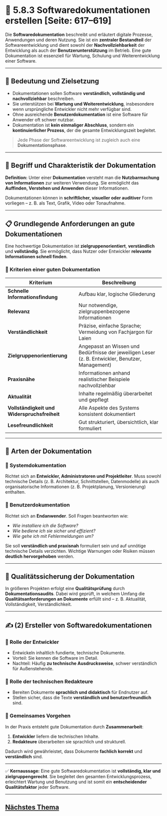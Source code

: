 # 🧾 5.8.3 Softwaredokumentationen erstellen [Seite: 617–619]

Die **Softwaredokumentation** beschreibt und erläutert digitale Prozesse, Anwendungen und deren Nutzung. Sie ist ein **zentraler Bestandteil** der Softwareentwicklung und dient sowohl der **Nachvollziehbarkeit** der Entwicklung als auch der **Benutzerunterstützung** im Betrieb. Eine gute Dokumentation ist essenziell für Wartung, Schulung und Weiterentwicklung einer Software.

---

## 🎯 Bedeutung und Zielsetzung

* Dokumentationen sollen Software **verständlich, vollständig und nachvollziehbar** beschreiben.
* Sie unterstützen bei **Wartung und Weiterentwicklung**, insbesondere wenn ursprüngliche Entwickler nicht mehr verfügbar sind.
* Ohne ausreichende **Benutzerdokumentation** ist eine Software für Anwender oft schwer nutzbar.
* Dokumentation ist **kein einmaliger Abschluss**, sondern ein **kontinuierlicher Prozess**, der die gesamte Entwicklungszeit begleitet.

> Jede Phase der Softwareentwicklung ist zugleich auch eine **Dokumentationsphase**.

---

## 🧩 Begriff und Charakteristik der Dokumentation

**Definition:**
Unter einer **Dokumentation** versteht man die **Nutzbarmachung von Informationen** zur weiteren Verwendung.
Sie ermöglicht das **Auffinden, Verstehen und Anwenden** dieser Informationen.

Dokumentationen können in **schriftlicher, visueller oder auditiver** Form vorliegen – z. B. als Text, Grafik, Video oder Tonaufnahme.

---

## 📋 Grundlegende Anforderungen an gute Dokumentationen

Eine hochwertige Dokumentation ist **zielgruppenorientiert**, **verständlich** und **vollständig**. Sie ermöglicht, dass Nutzer oder Entwickler **relevante Informationen schnell finden**.

### 🧠 Kriterien einer guten Dokumentation

| **Kriterium**                                | **Beschreibung**                                                                                  |
| -------------------------------------------- | ------------------------------------------------------------------------------------------------- |
| **Schnelle Informationsfindung**             | Aufbau klar, logische Gliederung                                                                  |
| **Relevanz**                                 | Nur notwendige, zielgruppenbezogene Informationen                                                 |
| **Verständlichkeit**                         | Präzise, einfache Sprache; Vermeidung von Fachjargon für Laien                                    |
| **Zielgruppenorientierung**                  | Angepasst an Wissen und Bedürfnisse der jeweiligen Leser (z. B. Entwickler, Benutzer, Management) |
| **Praxisnähe**                               | Informationen anhand realistischer Beispiele nachvollziehbar                                      |
| **Aktualität**                               | Inhalte regelmäßig überarbeitet und gepflegt                                                      |
| **Vollständigkeit und Widerspruchsfreiheit** | Alle Aspekte des Systems konsistent dokumentiert                                                  |
| **Lesefreundlichkeit**                       | Gut strukturiert, übersichtlich, klar formuliert                                                  |

---

## 👥 Arten der Dokumentation

### 🧱 Systemdokumentation

Richtet sich an **Entwickler, Administratoren und Projektleiter**.
Muss sowohl technische Details (z. B. Architektur, Schnittstellen, Datenmodelle) als auch organisatorische Informationen (z. B. Projektplanung, Versionierung) enthalten.

### 📖 Benutzerdokumentation

Richtet sich an **Endanwender**.
Soll Fragen beantworten wie:

* *Wie installiere ich die Software?*
* *Wie bediene ich sie sicher und effizient?*
* *Wie gehe ich mit Fehlermeldungen um?*

Sie soll **verständlich und praxisnah** formuliert sein und auf unnötige technische Details verzichten. Wichtige Warnungen oder Risiken müssen **deutlich hervorgehoben** werden.

---

## 🧾 Qualitätssicherung der Dokumentation

In größeren Projekten erfolgt eine **Qualitätsprüfung** durch **Dokumentationsaudits**.
Dabei wird geprüft, in welchem Umfang die **Qualitätsanforderungen an Dokumente** erfüllt sind – z. B. Aktualität, Vollständigkeit, Verständlichkeit.

---

## ✍️ (2) Ersteller von Softwaredokumentationen

### 🔹 Rolle der Entwickler

* Entwickeln inhaltlich fundierte, technische Dokumente.
* Vorteil: Sie kennen die Software im Detail.
* Nachteil: Häufig **zu technische Ausdrucksweise**, schwer verständlich für Außenstehende.

### 🔹 Rolle der technischen Redakteure

* Bereiten Dokumente **sprachlich und didaktisch** für Endnutzer auf.
* Stellen sicher, dass die Texte **verständlich und benutzerfreundlich** sind.

### 🔹 Gemeinsames Vorgehen

In der Praxis entsteht gute Dokumentation durch **Zusammenarbeit**:

1. **Entwickler** liefern die technischen Inhalte.
2. **Redakteure** überarbeiten sie sprachlich und strukturell.

Dadurch wird gewährleistet, dass Dokumente **fachlich korrekt** und **verständlich** sind.

---

✅ **Kernaussage:**
Eine gute Softwaredokumentation ist **vollständig, klar und zielgruppengerecht**.
Sie begleitet den gesamten Entwicklungsprozess, erleichtert Wartung und Benutzung und ist somit ein **entscheidender Qualitätsfaktor** jeder Software.


---

## [Nächstes Thema](./5.8.4_Verschiedene_Dokumentationsunterlagen_unterscheiden.md)